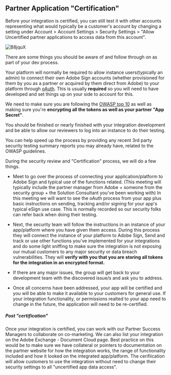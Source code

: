 ## Partner Application "Certification" 

Before your integration is certified, you can still test it with other accounts representing what would typically be a customer's account by changing a setting under Account > Account Settings > Security Settings > "Allow Uncertified partner applications to access data from this account".

![B8jquX](https://cdn.jsdelivr.net/gh/asmusz-adobe/AdobeSign-Resources@master/more/images/B8jquX.png)

There are some things you should be aware of and follow through on as part of your dev process.

Your platform will normally be required to allow instance users(typically an admin) to connect their own Adobe Sign accounts (whether provisioned for them by you as a partner or acquired by them direct from Adobe) to your platform through [oAuth](https://secure.echosign.com/public/static/oauthDoc.jsp).  This is usually __required__ so you will need to have developed and set things up on your side to account for this.

We need to make sure you are following the [OWASP top 10](https://www.owasp.org/index.php/Category:OWASP_Top_Ten_Project) as well as making sure you're __encrypting all the tokens as well as your partner "App Secret"__. 

You should be finished or nearly finished with your integration development and be able to allow our reviewers to log into an instance to do their testing.

You can help speed up the process by providing any recent 3rd party security testing summary reports you may already have, related to the OWASP guidelines.

During the security review and "Certification" process, we will do a few things.

*  Meet to go over the process of connecting your application/platform to Adobe Sign and typical use of the functions related. (This meeting will typically include the partner manager from Adobe + someone from the security group + the Solution Consultant you've been working with) In this meeting we will want to see the oAuth process from your app plus basic instructions on sending, tracking and/or signing for your app's typical eSign use case.  This is normally recorded so our security folks can refer back when doing their testing.

*  Next, the security team will follow the instructions in an instance of your app/platform where you have given them access.  During this process they will connect the instance of your platform to Adobe Sign, Send and track or use other functions you've implemented for your integrations and do some light sniffing to make sure the integration is not exposing our mutual customers to any major security or data breach vulnerabilities.  They will __verify with you that you are storing all tokens for the integration in an encrypted format.__

*  If there are any major issues, the group will get back to your development team with the discovered issue/s and ask you to address.

*  Once all concerns have been addressed, your app will be certified and you will be able to make it available to your customers for general use.  If your integration functionality, or permissions realted to your app need to change in the future, the application will need to be re-certified.

##### Post "certification"

Once your integration is certified, you can work with our Partner Success Managers to collaborate on co-marketing. We can also list your integration on the Adobe Exchange - Document Cloud page.  Best practice on this would be to make sure we have collateral or pointers to documentation on the partner website for how the integration works, the range of functionality included and how it looked on the integrated app/platform.  The cerifiication will allow customers to use the integration without need to change their security settings to all "uncertified app data access".
